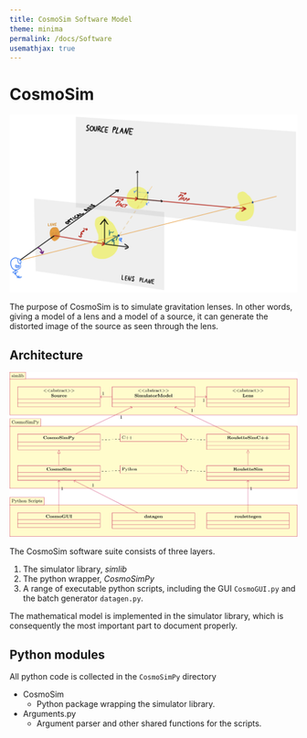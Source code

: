 ```yaml
---
title: CosmoSim Software Model
theme: minima
permalink: /docs/Software
usemathjax: true
---
```


# CosmoSim

![Model 3D](Model_3D.jpeg)

The purpose of CosmoSim is to simulate gravitation lenses.
In other words, giving a model of a lens and a model of a source,
it can generate the distorted image of the source as seen through
the lens.

## Architecture

![CosmoSim Modules](software.svg)

The CosmoSim software suite consists of three layers.
1.  The simulator library, *simlib*
1.  The python wrapper, *CosmoSimPy*
1.  A range of executable python scripts, including the GUI
   `CosmoGUI.py` and the batch generator `datagen.py`.

The mathematical model is implemented in the simulator library, which
is consequently the most important part to document properly.


## Python modules

All python code is collected in the `CosmoSimPy` directory

+ CosmoSim
    + Python package wrapping the simulator library.
+ Arguments.py
    + Argument parser and other shared functions for the scripts.
